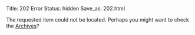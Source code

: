 Title: 202 Error
Status: hidden
Save_as: 202.html

The requested item could not be located. Perhaps you might want to check
the [Archives](/archives.html)?
